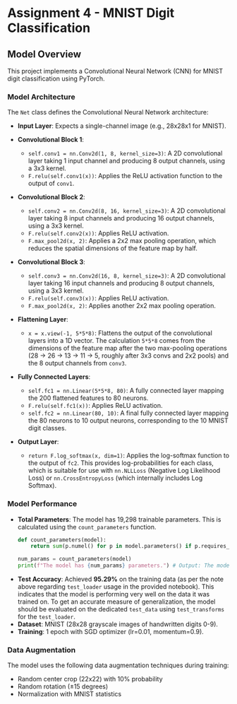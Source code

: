 # Assignment 4 - MNIST Digit Classification

## Model Overview

This project implements a Convolutional Neural Network (CNN) for MNIST digit classification using PyTorch.

### Model Architecture

The `Net` class defines the Convolutional Neural Network architecture:

-   **Input Layer**: Expects a single-channel image (e.g., 28x28x1 for MNIST).

-   **Convolutional Block 1**:
    -   `self.conv1 = nn.Conv2d(1, 8, kernel_size=3)`: A 2D convolutional layer taking 1 input channel and producing 8 output channels, using a 3x3 kernel.
    -   `F.relu(self.conv1(x))`: Applies the ReLU activation function to the output of `conv1`.

-   **Convolutional Block 2**:
    -   `self.conv2 = nn.Conv2d(8, 16, kernel_size=3)`: A 2D convolutional layer taking 8 input channels and producing 16 output channels, using a 3x3 kernel.
    -   `F.relu(self.conv2(x))`: Applies ReLU activation.
    -   `F.max_pool2d(x, 2)`: Applies a 2x2 max pooling operation, which reduces the spatial dimensions of the feature map by half.

-   **Convolutional Block 3**:
    -   `self.conv3 = nn.Conv2d(16, 8, kernel_size=3)`: A 2D convolutional layer taking 16 input channels and producing 8 output channels, using a 3x3 kernel.
    -   `F.relu(self.conv3(x))`: Applies ReLU activation.
    -   `F.max_pool2d(x, 2)`: Applies another 2x2 max pooling operation.

-   **Flattening Layer**:
    -   `x = x.view(-1, 5*5*8)`: Flattens the output of the convolutional layers into a 1D vector. The calculation `5*5*8` comes from the dimensions of the feature map after the two max-pooling operations (28 -> 26 -> 13 -> 11 -> 5, roughly after 3x3 convs and 2x2 pools) and the 8 output channels from `conv3`.

-   **Fully Connected Layers**:
    -   `self.fc1 = nn.Linear(5*5*8, 80)`: A fully connected layer mapping the 200 flattened features to 80 neurons.
    -   `F.relu(self.fc1(x))`: Applies ReLU activation.
    -   `self.fc2 = nn.Linear(80, 10)`: A final fully connected layer mapping the 80 neurons to 10 output neurons, corresponding to the 10 MNIST digit classes.

-   **Output Layer**:
    -   `return F.log_softmax(x, dim=1)`: Applies the log-softmax function to the output of `fc2`. This provides log-probabilities for each class, which is suitable for use with `nn.NLLLoss` (Negative Log Likelihood Loss) or `nn.CrossEntropyLoss` (which internally includes Log Softmax).

### Model Performance

-   **Total Parameters**: The model has 19,298 trainable parameters. This is calculated using the `count_parameters` function.
    ```python
    def count_parameters(model):
        return sum(p.numel() for p in model.parameters() if p.requires_grad)

    num_params = count_parameters(model)
    print(f"The model has {num_params} parameters.") # Output: The model has 19298 parameters.
    ```
-   **Test Accuracy**: Achieved **95.29%** on the training data (as per the note above regarding `test_loader` usage in the provided notebook). This indicates that the model is performing very well on the data it was trained on. To get an accurate measure of generalization, the model should be evaluated on the dedicated `test_data` using `test_transforms` for the `test_loader`.
-   **Dataset**: MNIST (28x28 grayscale images of handwritten digits 0-9).
-   **Training**: 1 epoch with SGD optimizer (lr=0.01, momentum=0.9).

### Data Augmentation

The model uses the following data augmentation techniques during training:
- Random center crop (22x22) with 10% probability
- Random rotation (±15 degrees)
- Normalization with MNIST statistics
